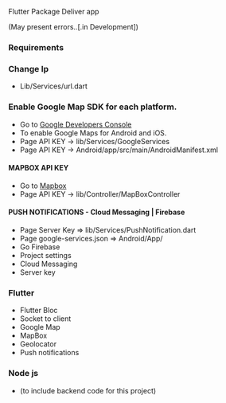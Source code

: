 Flutter Package Deliver app 

(May present errors..[.in Development])


### Requirements

### Change Ip
  * Lib/Services/url.dart
  
### Enable Google Map SDK for each platform.
  * Go to [Google Developers Console](https://console.cloud.google.com)
  * To enable Google Maps for Android and iOS.
  * Page API KEY -> lib/Services/GoogleServices
  * Page API KEY -> Android/app/src/main/AndroidManifest.xml

#### MAPBOX API KEY
 * Go to [Mapbox](https://www.mapbox.com/)
 * Page API KEY -> lib/Controller/MapBoxController

#### PUSH NOTIFICATIONS - Cloud Messaging | Firebase
 * Page Server Key => lib/Services/PushNotification.dart
 * Page google-services.json => Android/App/
 * Go Firebase
 * Project settings
 * Cloud Messaging
 * Server key

### Flutter
 * Flutter Bloc 
 * Socket to client
 * Google Map
 * MapBox
 * Geolocator
 * Push notifications

### Node js
 * (to include backend code for this project)

 
